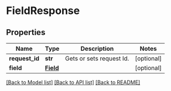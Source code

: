 # FieldResponse

## Properties
Name | Type | Description | Notes
------------ | ------------- | ------------- | -------------
**request_id** | **str** | Gets or sets request Id. | [optional] 
**field** | [**Field**](Field.md) |  | [optional] 

[[Back to Model list]](../README.md#documentation-for-models) [[Back to API list]](../README.md#documentation-for-api-endpoints) [[Back to README]](../README.md)


